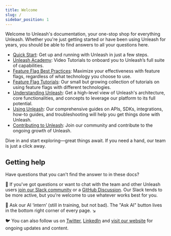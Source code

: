 ```yaml
---
title: Welcome
slug: /
sidebar_position: 1
---
```



Welcome to Unleash's documentation, your one-stop shop for everything Unleash. Whether you're just getting started or have been using Unleash for years, you should be able to find answers to all your questions here.

- [Quick Start](/quickstart): Get up and running with Unleash in just a few steps.
- [Unleash Academy](/unleash-academy/introduction): Video Tutorials to onboard you to Unleash’s full suite of capabilities.
- [Feature Flag Best Practices](/topics): Maximize your effectiveness with feature flags, regardless of what technology you choose to use.
- [Feature Flag Tutorials](/feature-flag-tutorials): Our small but growing collection of tutorials on using feature flags with different technologies.
- [Understanding Unleash](/understanding-unleash): Get a high-level view of Unleash's architecture, core functionalities, and concepts to leverage our platform to its full potential.
- [Using Unleash](/using-unleash): Our comprehensive guides on APIs, SDKs, integrations, how-to guides, and troubleshooting will help you get things done with Unleash.
- [Contributing to Unleash](/contributing): Join our community and contribute to the ongoing growth of Unleash.

Dive in and start exploring—great things await. If you need a hand, our team is just a click away.

## Getting help

Have questions that you can't find the answer to in these docs? 

💬 If you've got questions or want to chat with the team and other Unleash users [join our Slack community](https://slack.unleash.run/) or a [GitHub Discussion](https://github.com/orgs/Unleash/discussions). Our Slack tends to be more active, but you're welcome to use whatever works best for you.

🤖 Ask our AI ‘intern’ (still in training, but not bad). The "Ask AI" button lives in the bottom right corner of every page. ↘  

🐦 You can also follow us on [Twitter](https://twitter.com/getunleash 'Unleash on Twitter'), [LinkedIn](https://www.linkedin.com/company/getunleash/ 'Unleash on LinkedIn') and [visit our website](https://getunleash.io/) for ongoing updates and content.



